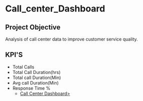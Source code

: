# Call_center_Dashboard
## Project Objective
  Analysis of call center data to improve customer service quality.
## KPI'S
- Total Calls
- Total Call Duration(hrs)
- Total call Duration(Min)
- Avg call Duration(Min)
- Response Time %
  - <a href="https://github.com/Subhanbee09/Call_center_Dashboard/blob/main/Call%20Center%20Dashboard.pbix">Call Center Dashboard> </a>
